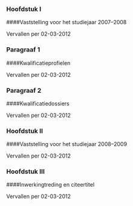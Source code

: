 <meta http-equiv='Content-Type' content='text/html; charset=utf-8' />

### Hoofdstuk  I  

####Vaststelling voor het studiejaar 2007–2008

Vervallen per 02-03-2012 

### Paragraaf  1  

####Kwalificatieprofielen

Vervallen per 02-03-2012 

### Paragraaf  2  

####Kwalificatiedossiers

Vervallen per 02-03-2012 

### Hoofdstuk  II  

####Vaststelling voor het studiejaar 2008–2009

Vervallen per 02-03-2012 

### Hoofdstuk  III  

####Inwerkingtreding en citeertitel

Vervallen per 02-03-2012 

